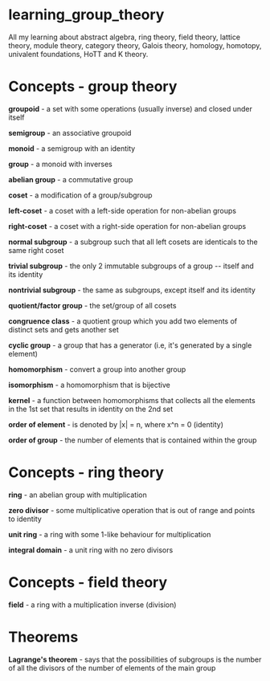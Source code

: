 # learning_group_theory
All my learning about abstract algebra, ring theory, field theory, lattice theory, module theory, category theory, Galois theory, homology, homotopy, univalent foundations, HoTT and K theory.

# Concepts - group theory

**groupoid** - a set with some operations (usually inverse) and closed under itself

**semigroup** - an associative groupoid

**monoid** - a semigroup with an identity

**group** - a monoid with inverses

**abelian group** - a commutative group

**coset** - a modification of a group/subgroup

**left-coset** - a coset with a left-side operation for non-abelian groups

**right-coset** - a coset with a right-side operation for non-abelian groups

**normal subgroup** - a subgroup such that all left cosets are identicals to the same right coset

**trivial subgroup** - the only 2 immutable subgroups of a group -- itself and its identity

**nontrivial subgroup** - the same as subgroups, except itself and its identity

**quotient/factor group** - the set/group of all cosets

**congruence class** - a quotient group which you add two elements of distinct sets and gets another set

**cyclic group** - a group that has a generator (i.e, it's generated by a single element)

**homomorphism** - convert a group into another group

**isomorphism** - a homomorphism that is bijective

**kernel** - a function between homomorphisms that collects all the elements in the 1st set that results in identity on the 2nd set

**order of element** - is denoted by |x| = n, where x^n = 0 (identity)

**order of group** - the number of elements that is contained within the group

# Concepts - ring theory

**ring** - an abelian group with multiplication

**zero divisor** - some multiplicative operation that is out of range and points to identity

**unit ring** - a ring with some 1-like behaviour for multiplication

**integral domain** - a unit ring with no zero divisors

# Concepts - field theory
**field** - a ring with a multiplication inverse (division)

# Theorems
**Lagrange's theorem** - says that the possibilities of subgroups is the number of all the divisors of the number of elements of the main group
